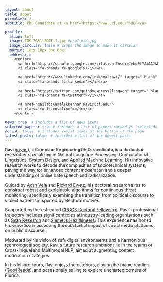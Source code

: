 ```yaml
---
layout: about
title: about
permalink: /
subtitle: PhD Candidate at <a href="https://www.ucf.edu/">UCF</a>

profile:
  align: left
  image: IMG_7681-EDIT-1.jpg #prof_pic.jpg
  image_circular: false # crops the image to make it circular
  margin: 10px 10px 0px 0px;
  address: >
    <center> 
      <a href="https://scholar.google.com/citations?user=Ieko0fYAAAAJ&hl=en" target="_blank" rel="noopener noreferrer">
      <i class="fa-brands fa-google"></i></a> 
      | 
      <a href="https://www.linkedin.com/in/kamalravi/" target="_blank" rel="noopener noreferrer">
      <i class="fa-brands fa-linkedin"></i></a> 
      |
      <a href="https://twitter.com/guindyexpress?lang=en" target="_blank" rel="noopener noreferrer">
      <i class="fa-brands fa-twitter"></i></a>
      | 
      <a href="mailto:Kamalakkannan.Ravi@ucf.edu">
      <i class="fa fa-envelope"></i></a> 
    </center> 

news: true  # includes a list of news items
selected_papers: true # includes a list of papers marked as "selected={true}"
social: false  # includes social icons at the bottom of the page
latest_posts: false  # includes a list of the newest posts
---
```



Ravi ([etym.](/name/)), a Computer Engineering Ph.D. candidate, is a dedicated researcher specializing in Natural Language Processing, Computational Linguistics, System Design, and Applied Machine Learning. His innovative research works to decode the complexities of sociotechnical systems, paving the way for enhanced content moderation and a deeper understanding of online hate speech and radicalization.

Guided by [Adan Vela](https://iems.ucf.edu/faculty/adan-e-vela/) and [Rickard Ewetz](http://www.ece.ucf.edu/~ewetz/), his doctoral research aims to construct robust and explainable algorithms for continuous threat monitoring, specifically examining the transition from political discourse to violent extremism spurred by electoral motives.

Supported by the esteemed [ORCGS Doctoral Fellowship](https://graduate.ucf.edu/fellowships/), Ravi's professional trajectory includes significant roles at industry-leading organizations such as [Snap Research](https://research.snap.com/) and [Siemens Healthineers](https://www.siemens-healthineers.com/). This experience has honed his expertise in assessing the substantial impact of social media platforms on public discourse.

Motivated by his vision of safe digital environments and a harmonious technological society, Ravi's future research ambitions lie in the realms of Cross-lingual and Multimodal NLP, aimed at augmenting content moderation strategies.

In his leisure hours, Ravi enjoys the outdoors, playing the piano, reading ([GoodReads](https://www.goodreads.com/user/show/51003861-ravi)), and occasionally sailing to explore uncharted corners of Florida.